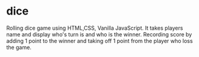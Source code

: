 # dice
Rolling dice game using HTML,CSS, Vanilla JavaScript.
It takes players name and display who's turn is and who is the winner.
Recording score by adding 1 point to the winner and taking off 1 point from the player who loss the game.  
